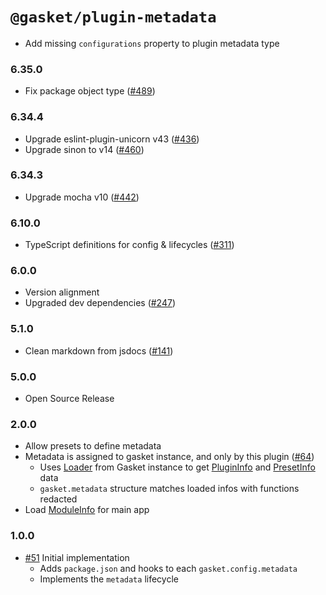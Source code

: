 # `@gasket/plugin-metadata`

- Add missing `configurations` property to plugin metadata type

### 6.35.0

- Fix package object type ([#489])

### 6.34.4

- Upgrade eslint-plugin-unicorn v43 ([#436])
- Upgrade sinon to v14 ([#460])

### 6.34.3

- Upgrade mocha v10 ([#442])

### 6.10.0

- TypeScript definitions for config & lifecycles ([#311])

### 6.0.0

- Version alignment
- Upgraded dev dependencies ([#247])

### 5.1.0

- Clean markdown from jsdocs ([#141])

### 5.0.0

- Open Source Release

### 2.0.0

- Allow presets to define metadata
- Metadata is assigned to gasket instance, and only by this plugin ([#64])
  - Uses [Loader] from Gasket instance to get [PluginInfo] and [PresetInfo] data
  - `gasket.metadata` structure matches loaded infos with functions redacted
- Load [ModuleInfo] for main app

### 1.0.0

- [#51] Initial implementation
  - Adds `package.json` and hooks to each `gasket.config.metadata`
  - Implements the `metadata` lifecycle


[#51]: https://github.com/godaddy/gasket/pull/51
[#64]: https://github.com/godaddy/gasket/pull/64
[#141]: https://github.com/godaddy/gasket/pull/141
[#247]: https://github.com/godaddy/gasket/pull/247
[#311]: https://github.com/godaddy/gasket/pull/311
[#436]: https://github.com/godaddy/gasket/pull/436
[#442]: https://github.com/godaddy/gasket/pull/442
[#460]: https://github.com/godaddy/gasket/pull/460
[#489]: https://github.com/godaddy/gasket/pull/489

[Loader]:/packages/gasket-resolve/docs/api.md#loader
[PluginInfo]:/packages/gasket-resolve/docs/api.md#plugininfo
[PresetInfo]:/packages/gasket-resolve/docs/api.md#presetinfo
[ModuleInfo]:/packages/gasket-resolve/docs/api.md#moduleinfo

